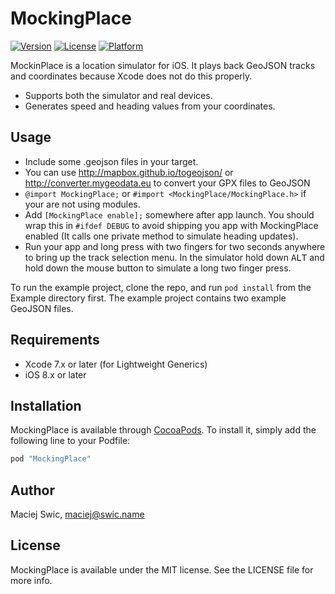 # MockingPlace

[![Version](https://img.shields.io/cocoapods/v/MockingPlace.svg?style=flat)](http://cocoapods.org/pods/MockingPlace)
[![License](https://img.shields.io/cocoapods/l/MockingPlace.svg?style=flat)](http://cocoapods.org/pods/MockingPlace)
[![Platform](https://img.shields.io/cocoapods/p/MockingPlace.svg?style=flat)](http://cocoapods.org/pods/MockingPlace)

MockinPlace is a location simulator for iOS. It plays back GeoJSON tracks and coordinates because Xcode does not do this properly.

* Supports both the simulator and real devices.
* Generates speed and heading values from your coordinates.

## Usage

* Include some .geojson files in your target.
* You can use http://mapbox.github.io/togeojson/ or http://converter.mygeodata.eu to convert your GPX files to GeoJSON
* `@import MockingPlace;` or `#import <MockingPlace/MockingPlace.h>` if your are not using modules.
* Add `[MockingPlace enable];` somewhere after app launch. You should wrap this in `#ifdef DEBUG` to avoid shipping you app with MockingPlace enabled (It calls one private method to simulate heading updates).
* Run your app and long press with two fingers for two seconds anywhere to bring up the track selection menu. In the simulator hold down <kbd>ALT</kbd> and hold down the mouse button to simulate a long two finger press.

To run the example project, clone the repo, and run `pod install` from the Example directory first. The example project contains two example GeoJSON files.

## Requirements

* Xcode 7.x or later (for Lightweight Generics)
* iOS 8.x or later

## Installation

MockingPlace is available through [CocoaPods](http://cocoapods.org). To install
it, simply add the following line to your Podfile:

```ruby
pod "MockingPlace"
```

## Author

Maciej Swic, maciej@swic.name

## License

MockingPlace is available under the MIT license. See the LICENSE file for more info.
